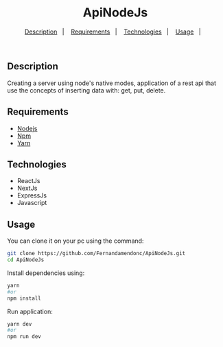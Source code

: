 <h1 align="center">
  ApiNodeJs
</h1>

<p align="center">
  <a href="#description">Description</a>&nbsp;&nbsp;&nbsp;|&nbsp;&nbsp;&nbsp;
  <a href="#requirements">Requirements</a>&nbsp;&nbsp;&nbsp;|&nbsp;&nbsp;&nbsp;
  <a href="#technologies">Technologies</a>&nbsp;&nbsp;&nbsp;|&nbsp;&nbsp;&nbsp;
  <a href="#usage">Usage</a>&nbsp;&nbsp;&nbsp;|&nbsp;&nbsp;&nbsp;
</p>

<br />

## Description

Creating a server using node's native modes, application of a rest api that use the concepts of inserting data with: get, put, delete.

## Requirements

- [Nodejs](https://nodejs.org/en/)
- [Npm](https://www.npmjs.com/)
- [Yarn](https://yarnpkg.com/)

## Technologies

- ReactJs
- NextJs
- ExpressJs
- Javascript

## Usage

You can clone it on your pc using the command:

```bash
git clone https://github.com/Fernandamendonc/ApiNodeJs.git
cd ApiNodeJs
```

Install dependencies using:

```bash
yarn
#or
npm install
```

Run application:

```bash
yarn dev
#or
npm run dev
```
